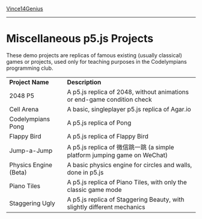 [Vince14Genius](https://vince14genius.github.io)

<hr>

# Miscellaneous p5.js Projects

These demo projects are replicas of famous existing (usually classical) games or projects, used only for teaching purposes in the Codelympians programming club. 

<table>
  <tr>
    <td><b>Project Name</b></td>
    <td><b>Description</b></td>
  </tr>
  <tr>
    <td>2048 P5</td>
    <td>A p5.js replica of 2048, without animations or end-game condition check</td>
  </tr>
  <tr>
    <td>Cell Arena</td>
    <td>A basic, singleplayer p5.js replica of Agar.io</td>
  </tr>
  <tr>
    <td>Codelympians Pong</td>
    <td>A p5.js replica of Pong</td>
  </tr>
  <tr>
    <td>Flappy Bird</td>
    <td>A p5.js replica of Flappy Bird</td>
  </tr>
  <tr>
    <td>Jump-a-Jump</td>
    <td>A p5.js replica of 微信跳一跳 (a simple platform jumping game on WeChat)</td>
  </tr>
  <tr>
    <td>Physics Engine (Beta)</td>
    <td>A basic physics engine for circles and walls, done in p5.js</td>
  </tr>
  <tr>
    <td>Piano Tiles</td>
    <td>A p5.js replica of Piano Tiles, with only the classic game mode</td>
  </tr>
  <tr>
    <td>Staggering Ugly</td>
    <td>A p5.js replica of Staggering Beauty, with slightly different mechanics</td>
  </tr>
</table>
